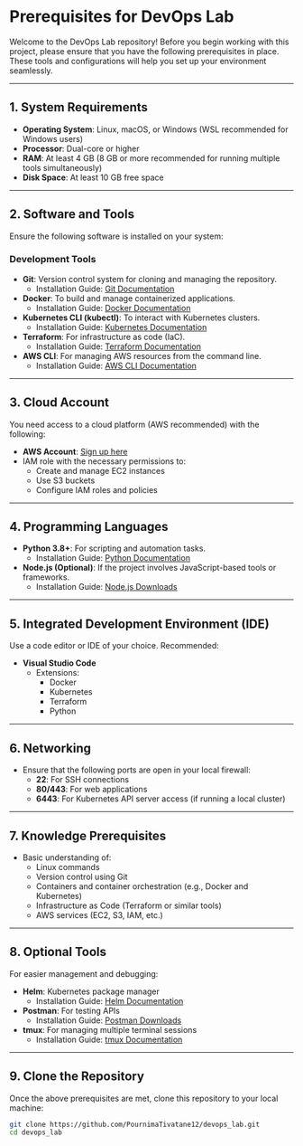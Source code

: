 # Prerequisites for DevOps Lab

Welcome to the DevOps Lab repository! Before you begin working with this project, please ensure that you have the following prerequisites in place. These tools and configurations will help you set up your environment seamlessly.

---

## 1. System Requirements
- **Operating System**: Linux, macOS, or Windows (WSL recommended for Windows users)
- **Processor**: Dual-core or higher
- **RAM**: At least 4 GB (8 GB or more recommended for running multiple tools simultaneously)
- **Disk Space**: At least 10 GB free space

---

## 2. Software and Tools
Ensure the following software is installed on your system:

### Development Tools
- **Git**: Version control system for cloning and managing the repository.
  - Installation Guide: [Git Documentation](https://git-scm.com/book/en/v2/Getting-Started-Installing-Git)
- **Docker**: To build and manage containerized applications.
  - Installation Guide: [Docker Documentation](https://docs.docker.com/get-docker/)
- **Kubernetes CLI (kubectl)**: To interact with Kubernetes clusters.
  - Installation Guide: [Kubernetes Documentation](https://kubernetes.io/docs/tasks/tools/)
- **Terraform**: For infrastructure as code (IaC).
  - Installation Guide: [Terraform Documentation](https://developer.hashicorp.com/terraform/tutorials)
- **AWS CLI**: For managing AWS resources from the command line.
  - Installation Guide: [AWS CLI Documentation](https://docs.aws.amazon.com/cli/latest/userguide/install-cliv2.html)

---

## 3. Cloud Account
You need access to a cloud platform (AWS recommended) with the following:
- **AWS Account**: [Sign up here](https://aws.amazon.com/)
- IAM role with the necessary permissions to:
  - Create and manage EC2 instances
  - Use S3 buckets
  - Configure IAM roles and policies

---

## 4. Programming Languages
- **Python 3.8+**: For scripting and automation tasks.
  - Installation Guide: [Python Documentation](https://www.python.org/downloads/)
- **Node.js (Optional)**: If the project involves JavaScript-based tools or frameworks.
  - Installation Guide: [Node.js Downloads](https://nodejs.org/)

---

## 5. Integrated Development Environment (IDE)
Use a code editor or IDE of your choice. Recommended:
- **Visual Studio Code**
  - Extensions:
    - Docker
    - Kubernetes
    - Terraform
    - Python

---

## 6. Networking
- Ensure that the following ports are open in your local firewall:
  - **22**: For SSH connections
  - **80/443**: For web applications
  - **6443**: For Kubernetes API server access (if running a local cluster)

---

## 7. Knowledge Prerequisites
- Basic understanding of:
  - Linux commands
  - Version control using Git
  - Containers and container orchestration (e.g., Docker and Kubernetes)
  - Infrastructure as Code (Terraform or similar tools)
  - AWS services (EC2, S3, IAM, etc.)

---

## 8. Optional Tools
For easier management and debugging:
- **Helm**: Kubernetes package manager
  - Installation Guide: [Helm Documentation](https://helm.sh/docs/intro/install/)
- **Postman**: For testing APIs
  - Installation Guide: [Postman Downloads](https://www.postman.com/downloads/)
- **tmux**: For managing multiple terminal sessions
  - Installation Guide: [tmux Documentation](https://github.com/tmux/tmux)

---

## 9. Clone the Repository
Once the above prerequisites are met, clone this repository to your local machine:
```bash
git clone https://github.com/PournimaTivatane12/devops_lab.git
cd devops_lab
